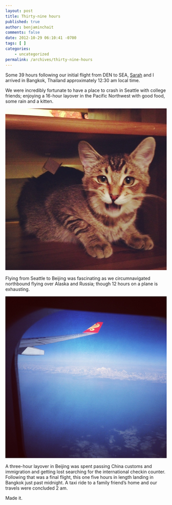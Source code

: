 ```yaml
---
layout: post
title: Thirty-nine hours
published: true
author: benjaminchait
comments: false
date: 2012-10-29 06:10:41 -0700
tags: [ ]
categories:
    - uncategorized
permalink: /archives/thirty-nine-hours
---
```

Some 39 hours following our initial flight from DEN to SEA, [Sarah][1] and I arrived in Bangkok, Thailand approximately 12:30 am local time.

We were incredibly fortunate to have a place to crash in Seattle with college friends; enjoying a 16-hour layover in the Pacific Northwest with good food, some rain and a kitten.

![Seattle kitten][2]

Flying from Seattle to Beijing was fascinating as we circumnavigated northbound flying over Alaska and Russia; though 12 hours on a plane is exhausting.

![Alaskan mountains][3]

A three-hour layover in Beijing was spent passing China customs and immigration and getting lost searching for the international checkin counter. Following that was a final flight, this one five hours in length landing in Bangkok just past midnight. A taxi ride to a family friend&#8217;s home and our travels were concluded 2 am.

Made it.

 [1]: http://smeilen.com
 [2]: /wp-content/uploads/media/img/2012/10/thirty-nine-hours/IMG_5353.JPG
 [3]: /wp-content/uploads/media/img/2012/10/thirty-nine-hours/IMG_5366.JPG
